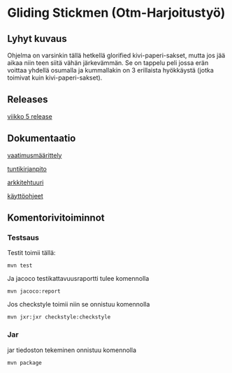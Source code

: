 # Gliding Stickmen (Otm-Harjoitustyö)

## Lyhyt kuvaus
Ohjelma on varsinkin tällä hetkellä glorified kivi-paperi-sakset, mutta jos jää aikaa niin teen siitä vähän järkevämmän. Se on tappelu peli jossa erän voittaa yhdellä osumalla ja kummallakin on 3 erillaista hyökkäystä (jotka toimivat kuin kivi-paperi-sakset).

## Releases
[viikko 5 release](https://github.com/Etsku520/otm-harjoitustyo/releases/tag/viikko5)

## Dokumentaatio
[vaatimusmäärittely](https://github.com/Etsku520/otm-harjoitustyo/blob/master/documentation/m%C3%A4%C3%A4rittelydokumentti.md)

[tuntikirjanpito](https://github.com/Etsku520/otm-harjoitustyo/blob/master/documentation/tuntikirjanpito.md)

[arkkitehtuuri](https://github.com/Etsku520/otm-harjoitustyo/blob/master/documentation/arkkitehtuuri.md)

[käyttöohjeet](https://github.com/Etsku520/otm-harjoitustyo/blob/master/documentation/K%C3%A4ytt%C3%B6ohje.md)

## Komentorivitoiminnot
### Testsaus
Testit toimii tällä:

    mvn test
  
Ja jacoco testikattavuusraportti tulee komennolla

    mvn jacoco:report
    
Jos checkstyle toimii niin se onnistuu komennolla

    mvn jxr:jxr checkstyle:checkstyle
    
### Jar
jar tiedoston tekeminen onnistuu komennolla

    mvn package
